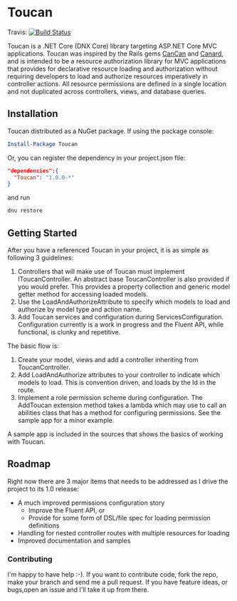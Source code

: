 # Toucan

Travis: [![Build Status](https://travis-ci.org/EntropyZero/Toucan.svg?branch=master)](https://travis-ci.org/EntropyZero/Toucan)

Toucan is a .NET Core (DNX Core) library targeting ASP.NET Core MVC applications. Toucan was inspired by the Rails gems [CanCan](https://github.com/CanCanCommunity/cancancan) and [Canard](https://github.com/james2m/canard), and is intended to be a resource authorization library for MVC applications that provides for declarative resource loading and authorization without requiring developers to load and authorize resources imperatively in controller actions. All resource permissions are defined in a single location and not duplicated across controllers, views, and database queries.

## Installation

Toucan distributed as a NuGet package. If using the package console:

```powershell
Install-Package Toucan
```

Or, you can register the dependency in your project.json file:

```json
"dependencies":{
  "Toucan": "1.0.0-*"
}
```

and run

```bash
dnu restore
```

## Getting Started

After you have a referenced Toucan in your project, it is as simple as following 3 guidelines:

1. Controllers that will make use of Toucan must implement IToucanController. An abstract base ToucanController is also provided if you would prefer. This provides a property collection and generic model getter method for accessing loaded models.
1. Use the LoadAndAuthorizeAttribute to specify which models to load and authorize by model type and action name.
1. Add Toucan services and configuration during ServicesConfiguration. Configuration currently is a work in progress and the Fluent API, while functional, is clunky and repetitive.

The basic flow is:

1. Create your model, views and add a controller inheriting from ToucanController.
1. Add LoadAndAuthorize attributes to your controller to indicate which models to load. This is convention driven, and loads by the Id in the route.
1. Implement a role permission scheme during configuration. The AddToucan extension method takes a lambda which may use to call an abilities class that has a method for configuring permissions. See the sample app for a minor example.

A sample app is included in the sources that shows the basics of working with Toucan.

## Roadmap

Right now there are 3 major items that needs to be addressed as I drive the project to its 1.0 release:

* A much improved permissions configuration story
  * Improve the Fluent API, or
  * Provide for some form of DSL/file spec for loading permission definitions
* Handling for nested controller routes with multiple resources for loading
* Improved documentation and samples

### Contributing

I'm happy to have help :-). If you want to contribute code, fork the repo, make your branch and send me a pull request. If you have feature ideas, or bugs,open an issue and I'll take it up from there.
